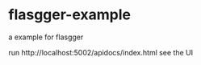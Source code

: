 # flasgger-example
a example for flasgger


run http://localhost:5002/apidocs/index.html see the UI
